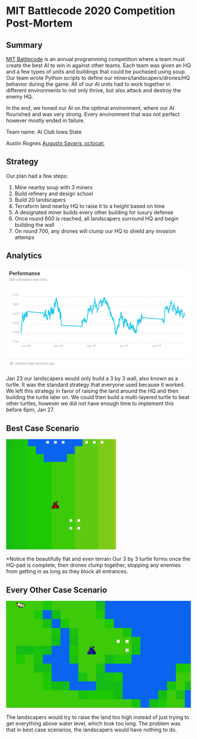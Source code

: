 # MIT Battlecode 2020 Competition Post-Mortem

## Summary
[MIT Battlecode](https://battlecode.org/) is an annual programming competition where a team must create the best AI to win in against other teams.
Each team was given an HQ and a few types of units and buildings that could be puchased using soup. Our team wrote Python scripts to define our miners/landscapers/drones/HQ behavior during the game. All of our AI units had to work together in different environments to not only thrive, but also attack and destroy the enemy HQ.

In the end, we honed our AI on the optimal environment, where our AI flourished and was very strong. Every environment that was not perfect however mostly ended in failure.

Team name: AI Club Iowa State

Austin Rognes
[Augusto Savaris :octocat:](https://github.com/augusto-menezes-savaris)

## Strategy

Our plan had a few steps:
1. Mine nearby soup with 3 miners
2. Build refinery and design school
3. Build 20 landscapers
4. Terraform land nearby HQ to raise it to a height based on time
5. A designated miner builds every other building for luxury defense
6. Once round 600 is reached, all landscapers surround HQ and begin building the wall
7. On round 700, any drones will clump our HQ to shield any invasion attemps

## Analytics
![Points over time analytic](Annotation0.png)

Jan 23 our landscapers would only build a 3 by 3 wall, also known as a turtle. It was the standard strategy that everyone used because it worked. We left this strategy in favor of raising the land around the HQ and then building the turtle later on. We could then build a multi-layered turtle to beat other turtles, however we did not have enough time to implement this before 6pm, Jan 27.

## Best Case Scenario
![Best case gif](BestCase.gif)

*Notice the beautifully flat and even terrain
Our 3 by 3 turtle forms once the HQ-pad is complete, then drones clump together, stopping any enemies from getting in as long as they block all entrances.

## Every Other Case Scenario
![Failure gif](Failure.gif)

The landscapers would try to raise the land too high instead of just trying to get everything above water level, which took too long. The problem was that in best case scenarios, the landscapers would have nothing to do.
